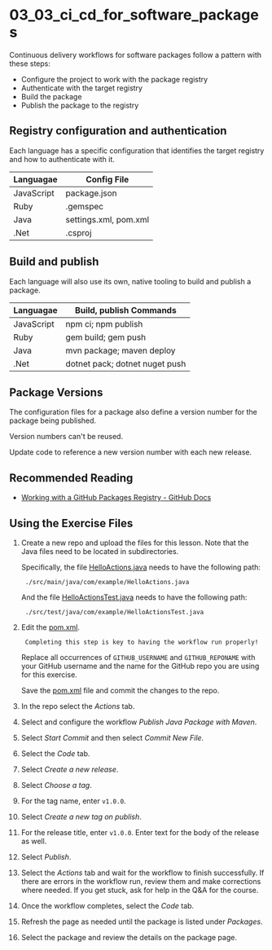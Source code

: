 # 03_03_ci_cd_for_software_packages
Continuous delivery workflows for software packages follow a pattern with these steps:
- Configure the project to work with the package registry
- Authenticate with the target registry
- Build the package
- Publish the package to the registry

## Registry configuration and authentication
Each language has a specific configuration that identifies the target registry and how to authenticate with it.

|Languagae |Config File          |
|----------|---------------------|
|JavaScript|package.json         |
|Ruby      |.gemspec             |
|Java      |settings.xml, pom.xml|
|.Net      |.csproj              |

## Build and publish
Each language will also use its own, native tooling to build and publish a package.

|Languagae |Build, publish Commands       |
|----------|------------------------------|
|JavaScript|npm ci; npm publish           |
|Ruby      |gem build; gem push           |
|Java      |mvn package; maven deploy     |
|.Net      |dotnet pack; dotnet nuget push|

## Package Versions
The configuration files for a package also define a version number for the package being published.

Version numbers can't be reused.

Update code to reference a new version number with each new release.

## Recommended Reading
- [Working with a GitHub Packages Registry - GitHub Docs](https://docs.github.com/en/packages/working-with-a-github-packages-registry)

## Using the Exercise Files
1. Create a new repo and upload the files for this lesson.  Note that the Java files need to be located in subdirectories.

    Specifically, the file [HelloActions.java](./src/main/java/com/example/HelloActions.java) needs to have the following path:

        ./src/main/java/com/example/HelloActions.java

    And the file [HelloActionsTest.java](./src/test/java/com/example/HelloActionsTest.java) needs to have the following path:

        ./src/test/java/com/example/HelloActionsTest.java

1. Edit the [pom.xml](./pom.xml).

        Completing this step is key to having the workflow run properly!

    Replace all occurrences of `GITHUB_USERNAME` and `GITHUB_REPONAME` with your GitHub username and the name for the GitHub repo you are using for this exercise.

    Save the [pom.xml](./pom.xml) file and commit the changes to the repo.

1. In the repo select the *Actions* tab.
1. Select and configure the workflow *Publish Java Package with Maven*.
1. Select *Start Commit* and then select *Commit New File*.
1. Select the *Code* tab.
1. Select *Create a new release*.
1. Select *Choose a tag*.
1. For the tag name, enter `v1.0.0`.
1. Select *Create a new tag on publish*.
1. For the release title, enter `v1.0.0`.  Enter text for the body of the release as well.
1. Select *Publish*.
1. Select the *Actions* tab and wait for the workflow to finish successfully.  If there are errors in the workflow run, review them and make corrections where needed.  If you get stuck, ask for help in the Q&A for the course.
1. Once the workflow completes, select the *Code* tab.
1. Refresh the page as needed until the package is listed under *Packages*.
1. Select the package and review the details on the package page.
